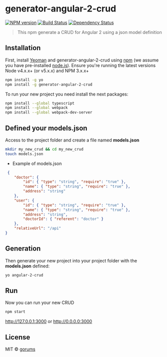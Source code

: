 # generator-angular-2-crud 
[![NPM version][npm-image]][npm-url] [![Build Status][travis-image]][travis-url] [![Dependency Status][daviddm-image]][daviddm-url]
> This npm generate a CRUD for Angular 2 using a json model definition

## Installation

First, install [Yeoman](http://yeoman.io) and generator-angular-2-crud using [npm](https://www.npmjs.com/) (we assume you have pre-installed [node.js](https://nodejs.org/)). Ensure you're running the latest versions Node v4.x.x+ (or v5.x.x) and NPM 3.x.x+

```bash
npm install -g yo
npm install -g generator-angular-2-crud
```

To run your new project you need install the next packages:

```bash
npm install --global typescript
npm install --global webpack
npm install --global webpack-dev-server
```
 
## Defined your models.json

Access to the project folder and create a file named **models.json**

```bash
mkdir my_new_crud && cd my_new_crud
touch models.json
```

 * Example of models.json

```json
 {
    "doctor": {
        "id": { "type": "string", "require": "true" },
        "name": { "type": "string", "require": "true" },
        "address": "string"
    },
    "user": {
        "id": { "type": "string", "require": "true" },
        "name": { "type": "string", "require": "true" },
        "address": "string",
        "doctorId": { "referent": "doctor" }
    },
    "relativeUrl": "/api"
}
 ```

## Generation

Then generate your new project into your project folder with the **models.json** defined:

```bash
yo angular-2-crud
```

## Run

Now you can run your new CRUD

```bash
npm start
```

http://127.0.0.1:3000 or http://0.0.0.0:3000


## License

MIT © [gorums]()


[npm-image]: https://badge.fury.io/js/generator-angular-2-crud.svg
[npm-url]: https://npmjs.org/package/generator-angular-2-crud
[travis-image]: https://travis-ci.org/gorums/generator-angular-2-crud.svg?branch=master
[travis-url]: https://travis-ci.org/gorums/generator-angular-2-crud
[daviddm-image]: https://david-dm.org/gorums/generator-angular-2-crud.svg?theme=shields.io
[daviddm-url]: https://david-dm.org/gorums/generator-angular-2-crud

